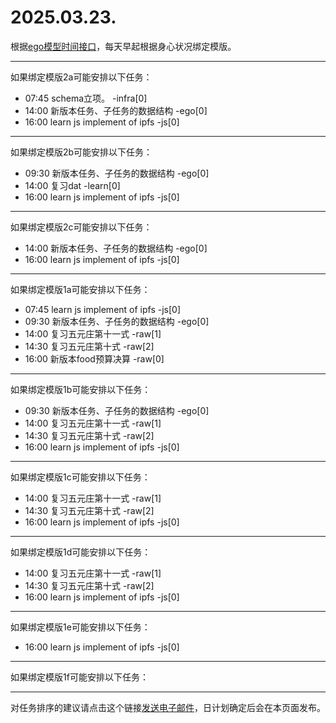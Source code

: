 # 2025.03.23.

根据[ego模型时间接口](https://gitee.com/hyg/blog/blob/master/timeflow.md)，每天早起根据身心状况绑定模版。

---
如果绑定模版2a可能安排以下任务：

- 07:45	schema立项。 -infra[0]
- 14:00	新版本任务、子任务的数据结构 -ego[0]
- 16:00	learn js implement of ipfs -js[0]

---
如果绑定模版2b可能安排以下任务：

- 09:30	新版本任务、子任务的数据结构 -ego[0]
- 14:00	复习dat -learn[0]
- 16:00	learn js implement of ipfs -js[0]

---
如果绑定模版2c可能安排以下任务：

- 14:00	新版本任务、子任务的数据结构 -ego[0]
- 16:00	learn js implement of ipfs -js[0]

---
如果绑定模版1a可能安排以下任务：

- 07:45	learn js implement of ipfs -js[0]
- 09:30	新版本任务、子任务的数据结构 -ego[0]
- 14:00	复习五元庄第十一式 -raw[1]
- 14:30	复习五元庄第十式 -raw[2]
- 16:00	新版本food预算决算 -raw[0]

---
如果绑定模版1b可能安排以下任务：

- 09:30	新版本任务、子任务的数据结构 -ego[0]
- 14:00	复习五元庄第十一式 -raw[1]
- 14:30	复习五元庄第十式 -raw[2]
- 16:00	learn js implement of ipfs -js[0]

---
如果绑定模版1c可能安排以下任务：

- 14:00	复习五元庄第十一式 -raw[1]
- 14:30	复习五元庄第十式 -raw[2]
- 16:00	learn js implement of ipfs -js[0]

---
如果绑定模版1d可能安排以下任务：

- 14:00	复习五元庄第十一式 -raw[1]
- 14:30	复习五元庄第十式 -raw[2]
- 16:00	learn js implement of ipfs -js[0]

---
如果绑定模版1e可能安排以下任务：

- 16:00	learn js implement of ipfs -js[0]

---
如果绑定模版1f可能安排以下任务：


---
对任务排序的建议请点击这个链接<a href="mailto:huangyg@mars22.com?subject=关于2025.03.23.任务排序的建议&body=date: 2025.03.23.%0D%0Afile: ../../blog/release/time/d.20250323.md%0D%0A---请勿修改邮件主题及以上内容---%0D%0A">发送电子邮件</a>，日计划确定后会在本页面发布。